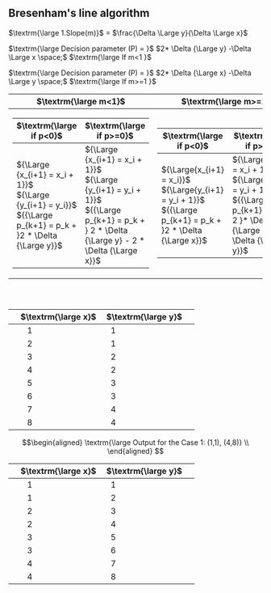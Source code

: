 ## Bresenham's line algorithm
$\textrm{\large 1.Slope(m)}$ = $\frac{\Delta \Large y}{\Delta \Large x}$

$\textrm{\large Decision parameter (P) = }$ $2* \Delta {\Large y} -\Delta \Large x \space;$ $\textrm{\large If m<1 }$

$\textrm{\large Decision parameter (P) = }$ $2* \Delta {\Large x} -\Delta \Large y \space;$ $\textrm{\large If m>=1 }$

| $\textrm{\large m<1}$  | $\textrm{\large m>=1}$ |
| -------- | ------- |
|  <table><thead><tr><th>$\textrm{\large if p<0}$ </th><th>$\textrm{\large if p>=0}$</th></tr></thead><tbody><tr><td>${\Large {x_{i+1} = x_i + 1}}$ <br>${\Large {y_{i+1} = y_i}}$<br>${{\Large p_{k+1} = p_k + }2 * \Delta {\Large y}}$</td><td>${\Large {x_{i+1} = x_i + 1}}$ <br>${\Large {y_{i+1} = y_i + 1}}$<br>${{\Large p_{k+1} = p_k + } 2 * \Delta {\Large y} - 2 * \Delta {\Large x}}$</td></tbody></table> | <table><thead><tr><th>$\textrm{\large if p<0}$</th><th>$\textrm{\large if p>=0}$</th></tr></thead><tbody><tr><td>${\Large{x_{i+1} = x_i}}$ <br>${\Large{y_{i+1} = y_i + 1}}$<br>${{\Large p_{k+1} = p_k + }2 * \Delta {\Large x}}$</td><td>${\Large{x_{i+1} = x_i + 1}}$ <br>${\Large{y_{i+1} = y_i + 1}}$<br>${{\Large p_{k+1} = p_k + 2 }* \Delta {\Large x} - \Delta {\Large y}}$</td></tbody></table>|



```

 
```

| | $\textrm{\large x}$ | $\textrm{\large y}$ | |
|---|---|---|---|
| |   1   |  1   | |
| |   2   |  1   | |
| |   3   |  2   | |
| |   4   |  2   | |
| |   5   |  3   | |
| |   6   |  3   | |
| |   7   |  4   | |
| |   8   |  4   | |

 ```math
\begin{aligned} 
 \textrm{\large Output for the Case 1: (1,1), (4,8)} \\

 \end{aligned} 
```
| | $\textrm{\large x}$ | $\textrm{\large y}$ | |
|---|---|---|---|
| |   1   |  1   | |
| |   1   |  2   | |
| |   2   |  3   | |
| |   2   |  4   | |
| |   3   |  5   | |
| |   3   |  6   | |
| |   4   |  7   | |
| |   4   |  8   | |







